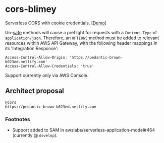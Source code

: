 # cors-blimey
Serverless CORS with cookie credentials. [[Demo](https://pedantic-brown-b023ed.netlify.com/)]

Un-[safe](https://developer.mozilla.org/en-US/docs/Glossary/Safe) methods will
cause a preflight for requests with a `Content-Type` of `application/json`.
Therefore, an `OPTIONS` method must be added to relevant resources within AWS
API Gateway, with the following header mappings in its 'Integration Response':

```
Access-Control-Allow-Origin: 'https://pedantic-brown-b023ed.netlify.com'
Access-Control-Allow-Credentials: 'true'
```

Support currently only via AWS Console.

## Architect proposal

```
@cors
https://pedantic-brown-b023ed.netlify.com
```

### Footnotes

* Support added to SAM in awslabs/serverless-application-model#464 (currently @ `develop`).
